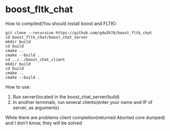 # boost_fltk_chat
How to compiled(You should install boost and FLTK):
```
git clone --recursive https://github.com/q4w3h76/boost_fltk_chat
cd boost_fltk_chat/boost_chat_server
mkdir build
cd build
cmake ..
cmake --build .
cd ../../boost_chat_client
mkdir build
cd build
cmake ..
cmake --build .
```
How to use:
1. Run server(located in the boost_chat_server/build)
2. In another terminals, run several clients(enter your name and IP of server, as arguments)

While there are problems client completion(returned Aborted core dumped) and I don't know, they will be solved
